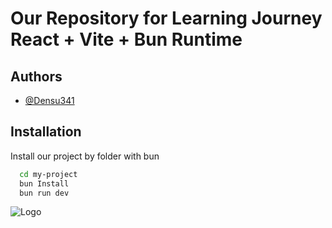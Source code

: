 
# Our Repository for Learning Journey React + Vite + Bun Runtime



## Authors

- [@Densu341](https://www.github.com/densu341)


## Installation

Install our project by folder with bun

```bash
  cd my-project
  bun Install
  bun run dev
```
    
![Logo](https://densu341.github.io/dist/img/logo.svg)


